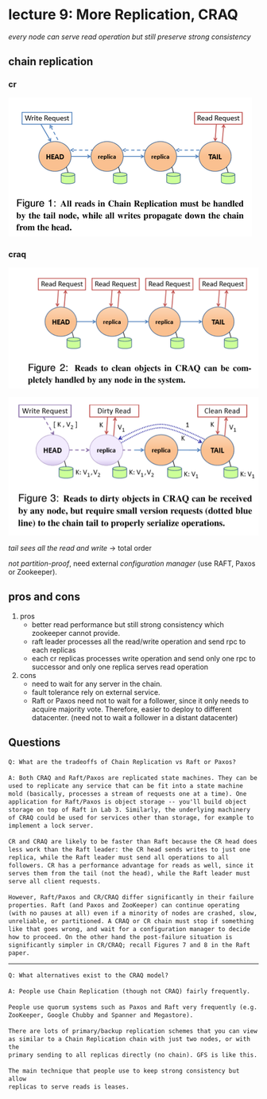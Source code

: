 # lecture 9: More Replication, CRAQ

*every node can serve read operation but still preserve strong consistency*

## chain replication

### cr

![arch](./figures/lec9-1.png)

### craq

![arch](./figures/lec9-2.png)

![arch](./figures/lec9-3.png)

*tail sees all the read and write* -> total order

*not partition-proof*, need external *configuration manager* (use RAFT, Paxos or Zookeeper).

## pros and cons

1. pros
    + better read performance but still strong consistency which zookeeper cannot provide.
    + raft leader processes all the read/write operation and send rpc to each replicas
    + each cr replicas processes write operation and send only one rpc to successor and only one replica serves read operation
2. cons
    + need to wait for any server in the chain.
    + fault tolerance rely on external service.
    + Raft or Paxos need not to wait for a follower, since it only needs to acquire majority vote. Therefore, easier to deploy to different datacenter. (need not to wait a follower in a distant datacenter)

## Questions

```
Q: What are the tradeoffs of Chain Replication vs Raft or Paxos?

A: Both CRAQ and Raft/Paxos are replicated state machines. They can be
used to replicate any service that can be fit into a state machine
mold (basically, processes a stream of requests one at a time). One
application for Raft/Paxos is object storage -- you'll build object
storage on top of Raft in Lab 3. Similarly, the underlying machinery
of CRAQ could be used for services other than storage, for example to
implement a lock server.

CR and CRAQ are likely to be faster than Raft because the CR head does
less work than the Raft leader: the CR head sends writes to just one
replica, while the Raft leader must send all operations to all
followers. CR has a performance advantage for reads as well, since it
serves them from the tail (not the head), while the Raft leader must
serve all client requests.

However, Raft/Paxos and CR/CRAQ differ significantly in their failure
properties. Raft (and Paxos and ZooKeeper) can continue operating
(with no pauses at all) even if a minority of nodes are crashed, slow,
unreliable, or partitioned. A CRAQ or CR chain must stop if something
like that goes wrong, and wait for a configuration manager to decide
how to proceed. On the other hand the post-failure situation is
significantly simpler in CR/CRAQ; recall Figures 7 and 8 in the Raft
paper.
```
---

```
Q: What alternatives exist to the CRAQ model?

A: People use Chain Replication (though not CRAQ) fairly frequently.

People use quorum systems such as Paxos and Raft very frequently (e.g.
ZooKeeper, Google Chubby and Spanner and Megastore).

There are lots of primary/backup replication schemes that you can view
as similar to a Chain Replication chain with just two nodes, or with the
primary sending to all replicas directly (no chain). GFS is like this.

The main technique that people use to keep strong consistency but allow
replicas to serve reads is leases.
```
